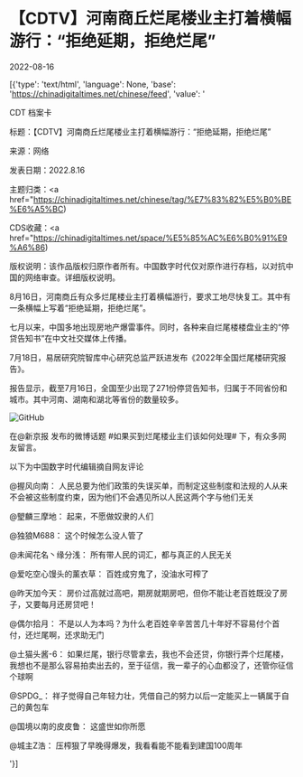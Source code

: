 # 【CDTV】河南商丘烂尾楼业主打着横幅游行：“拒绝延期，拒绝烂尾”

2022-08-16

[{'type': 'text/html', 'language': None, 'base': 'https://chinadigitaltimes.net/chinese/feed', 'value': '

CDT 档案卡

标题：【CDTV】河南商丘烂尾楼业主打着横幅游行：“拒绝延期，拒绝烂尾”

来源：网络

发表日期：2022.8.16

主题归类：<a href="https://chinadigitaltimes.net/chinese/tag/%E7%83%82%E5%B0%BE%E6%A5%BC)

CDS收藏：<a href="https://chinadigitaltimes.net/space/%E5%85%AC%E6%B0%91%E9%A6%86)

版权说明：该作品版权归原作者所有。中国数字时代仅对原作进行存档，以对抗中国的网络审查。详细版权说明。







8月16日，河南商丘有众多烂尾楼业主打着横幅游行，要求工地尽快复工。其中有一条横幅上写着“拒绝延期，拒绝烂尾”。

七月以来，中国多地出现房地产爆雷事件。同时，各种来自烂尾楼楼盘业主的“停贷告知书”在中文社交媒体上传播。

7月18日，易居研究院智库中心研究总监严跃进发布《2022年全国烂尾楼研究报告》。

报告显示，截至7月16日，全国至少出现了271份停贷告知书，归属于不同省份和城市。其中河南、湖南和湖北等省份的数量较多。

![GitHub](https://chinadigitaltimes.net/chinese/files/2022/08/IMG_DD945B637C35-1.jpeg)

在@新京报 发布的微博话题 #如果买到烂尾楼业主们该如何处理# 下，有众多网友留言。

以下为中国数字时代编辑摘自网友评论



@握风向南： 人民总要为他们政策的失误买单，而制定这些制度和法规的人从来不会被这些制度约束，因为他们不会遇见所以人民这两个字与他们无关

@朢麟三摩地： 起来，不愿做奴隶的人们

@独狼M688： 这个时候怎么没人管了

@未闻花名丶缘分浅： 所有带人民的词汇，都与真正的人民无关

@爱吃空心馒头的薰衣草： 百姓成穷鬼了，没油水可榨了

@昨天加今天： 房价过高就过高吧，期房就期房吧，但你不能让老百姓既没了房子，又要每月还房贷吧！

@偶尔拾月： 不是以人为本吗？为什么老百姓辛辛苦苦几十年好不容易付个首付，还烂尾啊，还求助无门

@土猫头酱-6： 如果烂尾，银行尽管拿去，我也不会还贷，你银行弄个烂尾楼，我想也不是那么容易拍卖出去的，至于征信，我一辈子的心血都没了，还管你征信个球啊

@SPDG_： 祥子觉得自己年轻力壮，凭借自己的努力以后一定能买上一辆属于自己的黄包车

@国境以南的皮皮鲁： 这盛世如你所愿

@城主Z浩： 压榨狠了早晚得爆发，我看看能不能看到建国100周年

'}]